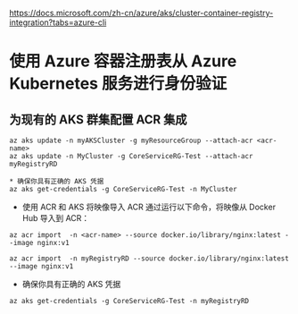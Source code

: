 https://docs.microsoft.com/zh-cn/azure/aks/cluster-container-registry-integration?tabs=azure-cli

# 使用 Azure 容器注册表从 Azure Kubernetes 服务进行身份验证


## 为现有的 AKS 群集配置 ACR 集成
```
az aks update -n myAKSCluster -g myResourceGroup --attach-acr <acr-name>
az aks update -n MyCluster -g CoreServiceRG-Test --attach-acr myRegistryRD

* 确保你具有正确的 AKS 凭据
az aks get-credentials -g CoreServiceRG-Test -n MyCluster
```

* 使用 ACR 和 AKS 
 将映像导入 ACR
 通过运行以下命令，将映像从 Docker Hub 导入到 ACR：

```
az acr import  -n <acr-name> --source docker.io/library/nginx:latest --image nginx:v1

az acr import  -n myRegistryRD --source docker.io/library/nginx:latest --image nginx:v1

```


* 确保你具有正确的 AKS 凭据

```
az aks get-credentials -g CoreServiceRG-Test -n myRegistryRD
```
